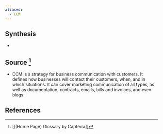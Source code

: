 ```yaml
---
aliases:
  - CCM
---
```

## Synthesis
- 
## Source [^1]
- CCM is a strategy for business communication with customers. It defines how businesses will contact their customers, when, and in which situations. It can cover marketing communication of all types, as well as documentation, contracts, emails, bills and invoices, and even blogs.
## References

[^1]: [[(Home Page) Glossary by Capterra]]